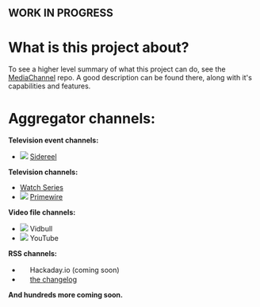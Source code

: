 ## WORK IN PROGRESS

# What is this project about?
To see a higher level summary of what this project can do, see the [MediaChannel](https://github.com/bugs181/MediaChannel) repo.
A good description can be found there, along with it's capabilities and features.


# Aggregator channels:

**Television event channels:**
 * ![](http://a.sidereel.com/assets/favicons/favicon-16x16-8aaa904ce92c91e87453136746bfeaa4.png) [Sidereel](http://www.sidereel.com)

**Television channels:**
 * [Watch Series](http://thewatchseries.to)
 * ![](http://www.primewire.ag/favicon.ico) [Primewire](http://www.primewire.ag)

**Video file channels:**
 * ![](http://www.vidbull.com/favicon.ico) Vidbull
 * ![](http://www.youtube.com/favicon.ico) YouTube

**RSS channels:**
 * <img src="http://www.hackaday.io/favicon.ico" width="16" /> Hackaday.io (coming soon)
 * <img src="https://changelog.com/wp-content/themes/thechangelog-theme/favicon.ico" width="16" /> [the changelog](https://changelog.com)

**And hundreds more coming soon.**
